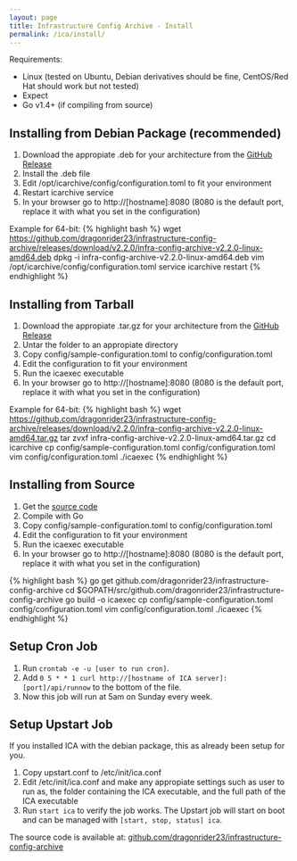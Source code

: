 ```yaml
---
layout: page
title: Infrastructure Config Archive - Install
permalink: /ica/install/
---
```


Requirements:

- Linux (tested on Ubuntu, Debian derivatives should be fine, CentOS/Red Hat should work but not tested)
- Expect
- Go v1.4+ (if compiling from source)

Installing from Debian Package (recommended)
--------------------------------------------

1. Download the appropiate .deb for your architecture from the [GitHub Release](https://github.com/dragonrider23/infrastructure-config-archive/releases/latest)
2. Install the .deb file
3. Edit /opt/icarchive/config/configuration.toml to fit your environment
4. Restart icarchive service
5. In your browser go to http://[hostname]:8080 (8080 is the default port, replace it with what you set in the configuration)

Example for 64-bit:
{% highlight bash %}
wget https://github.com/dragonrider23/infrastructure-config-archive/releases/download/v2.2.0/infra-config-archive-v2.2.0-linux-amd64.deb
dpkg -i infra-config-archive-v2.2.0-linux-amd64.deb
vim /opt/icarchive/config/configuration.toml
service icarchive restart
{% endhighlight %}

Installing from Tarball
-----------------------

1. Download the appropiate .tar.gz for your architecture from the [GitHub Release](https://github.com/dragonrider23/infrastructure-config-archive/releases/latest)
2. Untar the folder to an appropiate directory
3. Copy config/sample-configuration.toml to config/configuration.toml
3. Edit the configuration to fit your environment
4. Run the icaexec executable
5. In your browser go to http://[hostname]:8080 (8080 is the default port, replace it with what you set in the configuration)

Example for 64-bit:
{% highlight bash %}
wget https://github.com/dragonrider23/infrastructure-config-archive/releases/download/v2.2.0/infra-config-archive-v2.2.0-linux-amd64.tar.gz
tar zvxf infra-config-archive-v2.2.0-linux-amd64.tar.gz
cd icarchive
cp config/sample-configuration.toml config/configuration.toml
vim config/configuration.toml
./icaexec
{% endhighlight %}

Installing from Source
----------------------

1. Get the [source code](http://github.com/dragonrider23/infrastructure-config-archive)
2. Compile with Go
3. Copy config/sample-configuration.toml to config/configuration.toml
3. Edit the configuration to fit your environment
4. Run the icaexec executable
5. In your browser go to http://[hostname]:8080 (8080 is the default port, replace it with what you set in the configuration)

{% highlight bash %}
go get github.com/dragonrider23/infrastructure-config-archive
cd $GOPATH/src/github.com/dragonrider23/infrastructure-config-archive
go build -o icaexec
cp config/sample-configuration.toml config/configuration.toml
vim config/configuration.toml
./icaexec
{% endhighlight %}

Setup Cron Job
--------------

1. Run `crontab -e -u [user to run cron]`.
2. Add `0 5 * * 1 curl http://[hostname of ICA server]:[port]/api/runnow` to the bottom of the file.
3. Now this job will run at 5am on Sunday every week.

Setup Upstart Job
-----------------

If you installed ICA with the debian package, this as already been setup for you.

1. Copy upstart.conf to /etc/init/ica.conf
2. Edit /etc/init/ica.conf and make any appropiate settings such as user to run as, the folder containing the ICA executable, and the full path of the ICA executable
3. Run `start ica` to verify the job works. The Upstart job will start on boot and can be managed with `[start, stop, status] ica`.

The source code is available at: [github.com/dragonrider23/infrastructure-config-archive](https://github.com/dragonrider23/infrastructure-config-archive)
